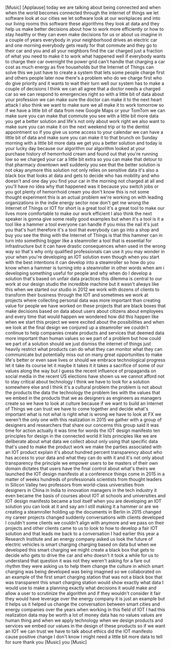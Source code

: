 
[Music]
[Applause]
today we are talking about being
connected and when when the world
becomes connected through the internet
of things we let software look at our
cities we let software look at our
workplaces and into our living rooms
this software these algorithms they look
at data and they help us make better
decisions about how to work more
efficiently or how to stay healthy or
they can even make decisions for us or
about us imagine in a couple of years
everybody in your neighborhood
drives an electric car and one morning
everybody gets ready for that commute
and they go to their car and you and all
your neighbors find the car charged just
a fraction of what you need to make it
to work what happened well if everybody
wants to charge their car overnight the
power grid can&#39;t handle that charging a
car cost as much energy as five
households but the Internet of Things
can solve this we just have to create a
system that lets some people charge
first and others people later now
there&#39;s a problem who do we charge first
who do give priority and it wants to
wait their turn
well our system has to make a couple of
decisions I think we can all agree that
a doctor needs a charged car so we can
respond to emergencies right
so with a little bit of data about your
profession we can make sure the doctor
can make it to the next heart attack I
also think we want to make sure we all
make it to work tomorrow
so if we have a little bit of data from
new Google Maps or your TomTom we can
make sure you can make that commute you
see with a little bit more data you get
a better solution and life&#39;s not only
about work right we also want to make
sure you can make it on the next weekend
trip or to the dentist appointment so if
you give us some access to your calendar
we can have a little bit of data and
make sure you can make it to that brunch
on Sunday morning with a little bit more
data we get you a better solution and
today is your lucky day because our
algorithm our algorithm looked at your
purchase history of hemorrhoid cream and
found out that you&#39;re running low so we
charged your car a little bit extra so
you can make that detour to that
pharmacy downtown well suddenly you see
that the better solution is not okay
anymore
this solution not only relies on
sensitive data it&#39;s also a black box
that looks at data and gets to decide
who has mobility and who doesn&#39;t and one
day you find your car in the morning not
charged at all and you&#39;ll have no idea
why that happened was it because you
switch jobs or you got plenty of
hemorrhoid cream you don&#39;t know this is
not some thought experiment this is an
actual problem we&#39;re working on with
leading organizations in the indie
energy sector
now don&#39;t get me wrong the Internet of
Things or IOT for short is a great tool
it&#39;s a great tool to make our lives more
comfortable to make our work efficient I
also think the next speaker is gonna
give some really good examples but when
it&#39;s a tool is it a tool like a hammer a
tool everyone can handle if you miss the
nail it&#39;s just you that&#39;s hurt therefore
it&#39;s a tool that everybody can go into a
shop and buy
you see the thing with the Internet of
Things is that this hammer can in turn
into something bigger like a steamroller
a tool that is essential for
infrastructure but it can have drastic
consequences when used in the wrong way
so that&#39;s why only qualified
professionals can use it you may wonder
in your when you&#39;re developing an IOT
solution even though when you start with
the best intentions it can develop into
a steamroller
so how do you know when a hammer is
turning into a steamroller
in other words when am i developing
something useful for people and why when
do I develop a solution that&#39;s based on
unfair data practices this dilemma is
central to our work at our design studio
the incredible machine but it wasn&#39;t
always like this when we started our
studio in 2012 we work with dozens of
clients to transform their business
through the IOT and sometimes we work at
projects where collecting personal data
was more important than creating value
for people we have worked on these
projects that are black boxes that make
decisions based on data about users
about citizens about employees and every
time that would happen we wondered how
did this happen like when we start this
project we were excited about the
possibilities and when we look at the
final design we conjured up a
steamroller
we couldn&#39;t continue to help companies
create products and services that deemed
data more important than human values so
we
part of a problem but how could we part
of a solution
should we just dismiss the internet of
things just heavily restrict what
products can do what they can monitor
what they can communicate but
potentially miss out on many great
opportunities to make life&#39;s better or
even save lives or should we embrace
technological progress let it take its
course let it maybe it takes it it takes
a sacrifice of some of our values along
the way but I guess the recent influence
of propaganda on social media in the
recent US elections have shown us we
cannot afford not to stay critical about
technology I think we have to look for a
solution somewhere else
and I think it&#39;s a cultural problem the
problem is not about the products the
data the technology the problem lies
with the values that we embed in the
products that we as designers as
engineers as managers create so we have
to look at culture because if we want to
build an Internet of Things we can trust
we have to come together and decide
what&#39;s important what is not what is
right what is wrong we have to look at
FX we weren&#39;t the only one with this
realization in 2015 we gather with a
group of designers and researchers that
share our concerns this group said it
was time for action
actually it was time for words the IOT
design manifesto ten principles for
design in the connected world
it lists principles like we are
deliberate about what data we collect
about only using that specific data
that&#39;s used to make the product work we
make the parties associated with an IOT
product explain
it&#39;s about hundred percent transparency
about who has access to your data and
what they can do with it and it&#39;s not
only about transparency the principle we
empower users to be masters of their own
domain dictates that users have the
final control about what&#39;s theirs we
launched the IOT design manifesto at a
conference things come in 2015 in a
matter of weeks hundreds of
professionals scientists from thought
leaders in Silicon Valley two professors
from world-class universities from
designers in China in India to
innovation managers in the tech industry
it even became the basis of courses
about IOT at schools and universities
and IOT design manifesto became a tool
itself when you are developing an IOT
solution you can look at it and say am I
still making it a hammer or are we
creating a steamroller holding up the
documents in Berlin in 2015
changed my career projects changed
suddenly conversations with clients
developed I couldn&#39;t some clients we
couldn&#39;t align with anymore
and we pass on their projects and other
clients came to us to look to how to
develop a fair IOT solution and that
leads me back to a conversation I had
earlier this year a Research Institute
and an energy company asked us look the
future of electric vehicles is smart
charging charging based on data but when
we developed this smart charging we
might create a black box that gets to
decide who gets to drive the car and who
doesn&#39;t it took a while for us to
understand that question it was not they
weren&#39;t asking for a fare out
rhythm they were asking us to help them
change the culture in which smart
charging was being developed was being
imagined so we collaborated on an
example of the first smart charging
station that was not a black box that
was transparent this smart charging
station would show exactly what data I
would use to make a planning exactly
what decisions it would make and allow a
user to scrutinize the algorithm and if
they wouldn&#39;t consider it fair they
would have leverage over the energy
company it is just an example but it
helps us it helped us change the
conversation between smart cities and
energy companies over the years when
working in this field of IOT I had this
realization data may be worth a lot of
money data has no values values are
human thing and when we apply technology
when we design products and services we
embed our values in the design of these
products so if we want an IOT we can
trust we have to talk about ethics did
the IOT manifesto cause positive change
I don&#39;t know I might need a little bit
more data to tell for sure thank you
[Music]
you
[Music]
